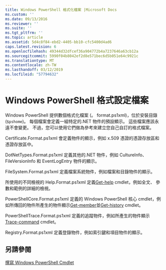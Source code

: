```yaml
---
title: Windows PowerShell 格式化檔案 |Microsoft Docs
ms.custom: ''
ms.date: 09/13/2016
ms.reviewer: ''
ms.suite: ''
ms.tgt_pltfrm: ''
ms.topic: article
ms.assetid: 5d4c8f84-ebd2-4405-bb10-cfc5400d4ad6
caps.latest.revision: 6
ms.openlocfilehash: 49344d32dfcef36a904772b4a7237646a63cb12a
ms.sourcegitcommit: 5990f04b8042ef2d8e571bec6d5b051e64c9921c
ms.translationtype: MT
ms.contentlocale: zh-TW
ms.lasthandoff: 03/12/2019
ms.locfileid: "57794632"
---
```

# <a name="windows-powershell-formatting-files"></a>Windows PowerShell 格式設定檔案

Windows PowerShell 提供數個格式化檔案 (。 format.ps1xml)，位於安裝目錄 (`$pshome`)。 每個檔案會定義一組特定的.NET 物件的預設顯示。 這些檔案應該永遠不會變更。 不過，您可以使用它們做為參考來建立您自己自訂的格式檔案。

Certificate.Format.ps1xml 會定義物件的顯示，例如 x.509 憑證的憑證存放區和憑證存放區中。

DotNetTypes.Format.ps1xml 定義其他的.NET 物件，例如 CultureInfo、 FileVersionInfo 和 EventLogEntry 物件的顯示。

FileSystem.Format.ps1xml 定義檔案系統物件，例如檔案和目錄物件的顯示。

所使用的不同檢視的 Help.Format.ps1xml 定義[Get-help](/powershell/module/Microsoft.PowerShell.Core/Get-Help) cmdlet，例如全文、 參數和範例的詳細的檢視。

PowerShellCore.Format.ps1xml 定義的 Windows PowerShell 核心 cmdlet，例如所傳回的物件所產生的物件顯示[Get-member](/powershell/module/Microsoft.PowerShell.Utility/Get-Member)並[Get-history](/powershell/module/Microsoft.PowerShell.Core/Get-History) cmdlet。

PowerShellTrace.Format.ps1xml 定義的追蹤物件，例如所產生的物件顯示[Trace-command](/powershell/module/Microsoft.PowerShell.Utility/Trace-Command) cmdlet。

Registry.Format.ps1xml 定義登錄物件，例如索引鍵和項目物件的顯示。

## <a name="see-also"></a>另請參閱

[撰寫 Windows PowerShell Cmdlet](../cmdlet/writing-a-windows-powershell-cmdlet.md)
